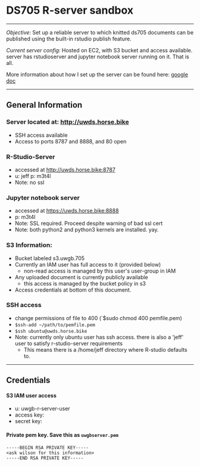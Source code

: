 # DS705 R-server sandbox

-------

*Objective:* Set up a reliable server to which knitted ds705 documents can be
published using the built-in rstudio publish feature. 

*Current server config:* Hosted on EC2, with S3 bucket and access available.
server has rstudioserver and jupyter notebook server running on it.  That is
all. 

More information about how I set up the server can be found here: [google doc](https://docs.google.com/document/d/17K-HrdiqXprl-5p1QSVwy717C8dyqJIqYWCqeg-Hok0/edit)

-------

## General Information

### Server located at: http://uwds.horse.bike
  - SSH access available
  - Access to ports 8787 and 8888, and 80 open

### R-Studio-Server
  - accessed at http://uwds.horse.bike:8787
  - u: jeff p: m3t4l
  - Note: no ssl 

### Jupyter notebook server
  - accessed at https://uwds.horse.bike:8888
  - p: m3t4l
  - Note: SSL required.  Proceed despite warning of bad ssl cert
  - Note: both python2 and python3 kernels are installed. yay. 


### S3 Information: 
  - Bucket labeled s3.uwgb.705
  - Currently an IAM user has full access to it (provided below)
      - non-read access is managed by this user's user-group in IAM
  - Any uploaded document is currently publicly available 
      - this access is managed by the bucket policy in s3
  - Access credentials at bottom of this document. 

### SSH access
  - change permissions of file to 400 (`$sudo chmod 400 pemfile.pem)
  - `$ssh-add ~/path/to/pemfile.pem`
  - `$ssh ubuntu@uwds.horse.bike`
  - Note: currently only ubuntu user has ssh access. there is also a 'jeff' user to satisfy r-studio-server requirements 
      - This means there is a /home/jeff directory where R-studio defaults to. 

------

## Credentials 

#### S3 IAM user access

  - u: uwgb-r-server-user
  - access key: <Ask wilson for this information> 
  - secret key: <Ask wilson for this information>


#### Private pem key. Save this as `uwgbserver.pem`
  ```
 -----BEGIN RSA PRIVATE KEY-----
 <ask wilson for this information>
-----END RSA PRIVATE KEY-----

  ```
